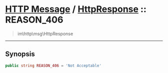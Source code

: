 # [HTTP Message](http.md) / [HttpResponse](http-HttpResponse.md) :: REASON_406
 > im\http\msg\HttpResponse
____

## Synopsis
```php
public string REASON_406 = 'Not Acceptable'
```
